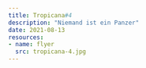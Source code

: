 ```yaml
---
title: Tropicana#4
description: "Niemand ist ein Panzer"
date: 2021-08-13
resources:
- name: flyer
  src: tropicana-4.jpg
---
```

